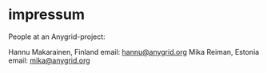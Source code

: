 impressum
=========

People at an Anygrid-project:

Hannu Makarainen, Finland email: hannu@anygrid.org
Mika Reiman, Estonia email: mika@anygrid.org
